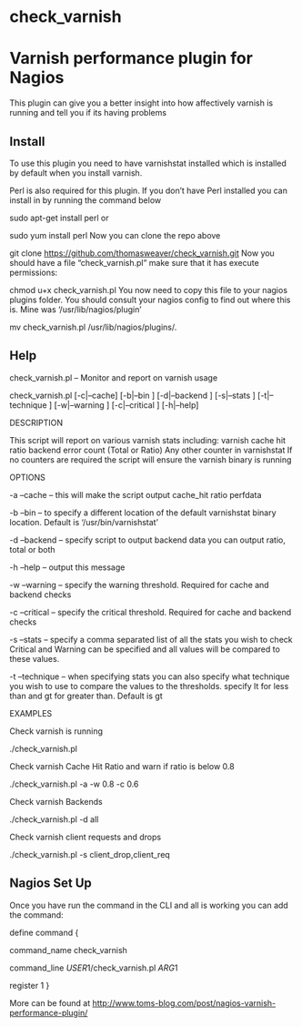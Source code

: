 # check_varnish
Varnish performance plugin for Nagios
=====================================

This plugin can give you a better insight into how affectively varnish is running and tell you if its having problems

Install
-------
To use this plugin you need to have varnishstat installed which is installed by default when you install varnish.

Perl is also required for this plugin. If you don’t have Perl installed you can install in by running the command below

sudo apt-get install perl
or

sudo yum install perl
Now you can clone the repo above

git clone https://github.com/thomasweaver/check_varnish.git
Now you should have a file “check_varnish.pl” make sure that it has execute permissions:

chmod u+x check_varnish.pl
You now need to copy this file to your nagios plugins folder. You should consult your nagios config to find out where this is. Mine was ‘/usr/lib/nagios/plugin’

mv check_varnish.pl /usr/lib/nagios/plugins/.


Help
----
check_varnish.pl – Monitor and report on varnish usage

check_varnish.pl [-c|–cache] [-b|–bin ] [-d|–backend ] [-s|–stats ] [-t|–technique ] [-w|–warning ] [-c|–critical ] [-h|–help]

DESCRIPTION

This script will report on various varnish stats including: varnish cache hit ratio backend error count (Total or Ratio) Any other counter in varnishstat If no counters are required the script will ensure the varnish binary is running

OPTIONS

-a –cache – this will make the script output cache_hit ratio perfdata

-b –bin – to specify a different location of the default varnishstat binary location. Default is ‘/usr/bin/varnishstat’

-d –backend – specify script to output backend data you can output ratio, total or both

-h –help – output this message

-w –warning – specify the warning threshold. Required for cache and backend checks

-c –critical – specify the critical threshold. Required for cache and backend checks

-s –stats – specify a comma separated list of all the stats you wish to check Critical and Warning can be specified and all values will be compared to these values.

-t –technique – when specifying stats you can also specify what technique you wish to use to compare the values to the thresholds. specify lt for less than and gt for greater than. Default is gt

EXAMPLES

Check varnish is running

./check_varnish.pl

Check varnish Cache Hit Ratio and warn if ratio is below 0.8

./check_varnish.pl -a -w 0.8 -c 0.6

Check varnish Backends

./check_varnish.pl -d all

Check varnish client requests and drops

./check_varnish.pl -s client_drop,client_req

Nagios Set Up
-------------

Once you have run the command in the CLI and all is working you can add the command:

define command {

command_name check_varnish

command_line $USER1$/check_varnish.pl $ARG1$

register 1
}

More can be found at http://www.toms-blog.com/post/nagios-varnish-performance-plugin/